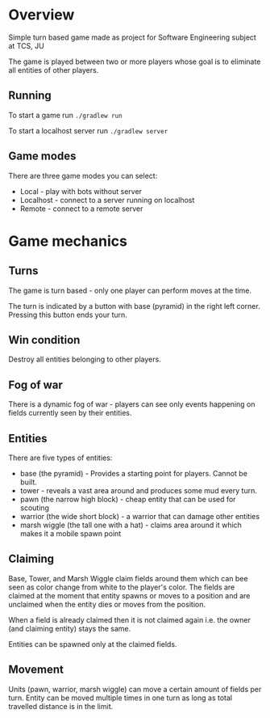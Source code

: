 # Overview

Simple turn based game made as project for Software Engineering subject at TCS, JU

The game is played between two or more players whose goal is to eliminate all entities of other players.

## Running

To start a game run `./gradlew run`

To start a localhost server run `./gradlew server`

## Game modes

There are three game modes you can select:
- Local - play with bots without server
- Localhost - connect to a server running on localhost
- Remote - connect to a remote server

# Game mechanics

## Turns
The game is turn based - only one player can perform moves at the time.

The turn is indicated by a button with base (pyramid) in the right left corner.
Pressing this button ends your turn.

## Win condition
Destroy all entities belonging to other players.

## Fog of war
There is a dynamic fog of war - players can see only events happening on fields currently seen by their entities.

## Entities
There are five types of entities:
- base (the pyramid) - Provides a starting point for players. Cannot be built.
- tower - reveals a vast area around and produces some mud every turn.
- pawn (the narrow high block) - cheap entity that can be used for scouting
- warrior (the wide short block) - a warrior that can damage other entities
- marsh wiggle (the tall one with a hat) - claims area around it which makes it a mobile spawn point

## Claiming
Base, Tower, and Marsh Wiggle claim fields around them which can bee seen as color change from white to the player's color.
The fields are claimed at the moment that entity spawns or moves to a position and are unclaimed when the entity dies or moves from the position.

When a field is already claimed then it is not claimed again i.e. the owner (and claiming entity) stays the same.

Entities can be spawned only at the claimed fields.

## Movement
Units (pawn, warrior, marsh wiggle) can move a certain amount of fields per turn.
Entity can be moved multiple times in one turn as long as total travelled distance is in the limit.
